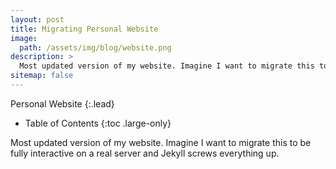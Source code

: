 ```yaml
---
layout: post
title: Migrating Personal Website
image: 
  path: /assets/img/blog/website.png
description: >
  Most updated version of my website. Imagine I want to migrate this to be fully interactive on a real server and Jekyll screws everything up.
sitemap: false
---
```


Personal Website
{:.lead}

- Table of Contents
{:toc .large-only}


Most updated version of my website. Imagine I want to migrate this to be fully interactive on a real server and Jekyll screws everything up.